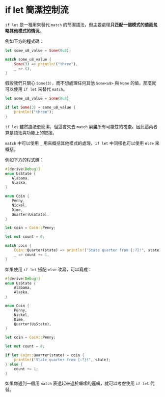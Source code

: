 # if let 簡潔控制流

`if let` 是一種用來替代 `match` 的簡潔語法，但主要處理**只匹配一個模式的值而忽略其他模式的情況**。

例如下方的程式碼：

```rust
let some_u8_value = Some(0u8);

match some_u8_value {
    Some(3) => println!("three"),
    _ => (),
}
```

假設我們只關心 `Some(3)`，而不想處理任何其他 `Some<u8>` 與 `None` 的值，那麼就可以使用 `if let` 來替代 `match`。

```rust
let some_u8_value = Some(0u8)

if let Some(3) = some_u8_value {
    println!("three");
}
```

`if let` 雖然語法更簡潔，但這會失去 `match` 窮盡所有可能性的檢查。因此這兩者算是語法與功能上的取捨。

`match` 中可以使用 `_` 用來概括其他模式的處理，`if let` 中同樣也可以使用 `else` 來概括。

例如下方的程式碼：

```rust
#[derive(Debug)]
enum UsState {
   Alabama,
   Alaska,
}

enum Coin {
   Penny,
   Nickel,
   Dime,
   Quarter(UsState),
}

let coin = Coin::Penny;

let mut count = 0;

match coin {
    Coin::Quarter(state) => println!("State quarter from {:?}!", state),
    _ => count += 1,
}
```

如果使用 `if let` 搭配 `else` 改寫，可以寫成：

```rust
#[derive(Debug)]
enum UsState {
    Alabama,
    Alaska,
}

enum Coin {
    Penny,
    Nickel,
    Dime,
    Quarter(UsState),
}

let coin = Coin::Penny;

let mut count = 0;

if let Coin::Quarter(state) = coin {
    println!("State quarter from {:?}!", state);
} else {
    count += 1;
}
```

如果你遇到一個用 `match` 表達起來過於囉嗦的邏輯，就可以考慮使用 `if let` 代替。
